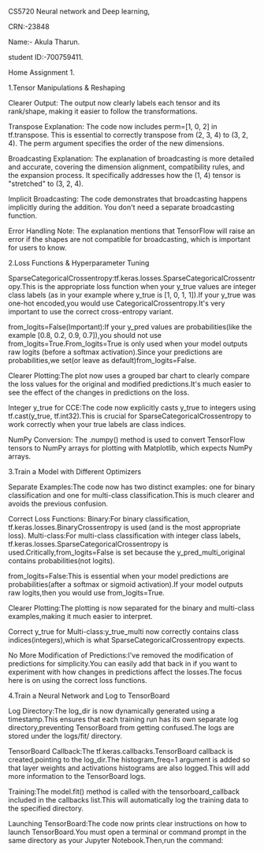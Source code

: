 CS5720 Neural network and Deep learning,

CRN:-23848

Name:- Akula Tharun.

student ID:-700759411.

Home Assignment 1.

1.Tensor Manipulations & Reshaping

Clearer Output: The output now clearly labels each tensor and its rank/shape, making it easier to follow the transformations.

Transpose Explanation: The code now includes perm=[1, 0, 2] in tf.transpose. This is essential to correctly transpose from (2, 3, 4) to (3, 2, 4). The perm argument specifies the order of the new dimensions.

Broadcasting Explanation: The explanation of broadcasting is more detailed and accurate, covering the dimension alignment, compatibility rules, and the expansion process. It specifically addresses how the (1, 4) tensor is "stretched" to (3, 2, 4).

Implicit Broadcasting: The code demonstrates that broadcasting happens implicitly during the addition. You don't need a separate broadcasting function.

Error Handling Note: The explanation mentions that TensorFlow will raise an error if the shapes are not compatible for broadcasting, which is important for users to know.

2.Loss Functions & Hyperparameter Tuning

SparseCategoricalCrossentropy:tf.keras.losses.SparseCategoricalCrossentropy.This is the appropriate loss function when your y_true values are integer class labels (as in your example where y_true is [1, 0, 1, 1]).If your y_true was one-hot encoded,you would use CategoricalCrossentropy.It's very important to use the correct cross-entropy variant.

from_logits=False(Important):If your y_pred values are probabilities(like the example [0.8, 0.2, 0.9, 0.7]),you should not use from_logits=True.From_logits=True is only used when your model outputs raw logits (before a softmax activation).Since your predictions are probabilities,we set(or leave as default)from_logits=False.

Clearer Plotting:The plot now uses a grouped bar chart to clearly compare the loss values for the original and modified predictions.It's much easier to see the effect of the changes in predictions on the loss.

Integer y_true for CCE:The code now explicitly casts y_true to integers using tf.cast(y_true, tf.int32).This is crucial for SparseCategoricalCrossentropy to work correctly when your true labels are class indices.

NumPy Conversion: The .numpy() method is used to convert TensorFlow tensors to NumPy arrays for plotting with Matplotlib, which expects NumPy arrays.

3.Train a Model with Different Optimizers

Separate Examples:The code now has two distinct examples: one for binary classification and one for multi-class classification.This is much clearer and avoids the previous confusion.

Correct Loss Functions:
   Binary:For binary classification, tf.keras.losses.BinaryCrossentropy is used (and is the most appropriate loss).
   Multi-class:For multi-class classification with integer class labels, tf.keras.losses.SparseCategoricalCrossentropy is used.Critically,from_logits=False is set because the y_pred_multi_original contains probabilities(not logits).
   
from_logits=False:This is essential when your model predictions are probabilities(after a softmax or sigmoid activation).If your model outputs raw logits,then you would use from_logits=True.

Clearer Plotting:The plotting is now separated for the binary and multi-class examples,making it much easier to interpret.

Correct y_true for Multi-class:y_true_multi now correctly contains class indices(integers),which is what SparseCategoricalCrossentropy expects.

No More Modification of Predictions:I've removed the modification of predictions for simplicity.You can easily add that back in if you want to experiment with how changes in predictions affect the losses.The focus here is on using the correct loss functions.

4.Train a Neural Network and Log to TensorBoard

Log Directory:The log_dir is now dynamically generated using a timestamp.This ensures that each training run has its own separate log directory,preventing TensorBoard from getting confused.The logs are stored under the logs/fit/ directory.

TensorBoard Callback:The tf.keras.callbacks.TensorBoard callback is created,pointing to the log_dir.The histogram_freq=1 argument is added so that layer weights and activations histograms are also logged.This will add more information to the TensorBoard logs.

Training:The model.fit() method is called with the tensorboard_callback included in the callbacks list.This will automatically log the training data to the specified directory.

Launching TensorBoard:The code now prints clear instructions on how to launch TensorBoard.You must open a terminal or command prompt in the same directory as your Jupyter Notebook.Then,run the command:

